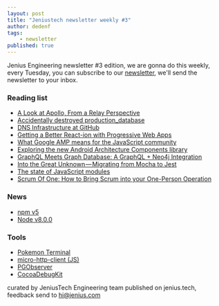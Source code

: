 ```yaml
---
layout: post
title: "Jeniustech newsletter weekly #3"
author: dedenf
tags:
    - newsletter
published: true
---
```


Jenius Engineering newsletter #3 edition, we are gonna do this weekly, every Tuesday, you can subscribe to our [newsletter](/newsletter), we'll send the newsletter to your inbox.


<!--break-->

### Reading list
- [A Look at Apollo, From a Relay Perspective](https://open.nytimes.com/a-look-at-apollo-from-a-relay-perspective-d89cf76c263c)
- [Accidentally destroyed production_database](https://np.reddit.com/r/cscareerquestions/comments/6ez8ag/accidentally_destroyed_production_database_on/)
- [DNS Infrastructure at GitHub](https://githubengineering.com/dns-infrastructure-at-github/)
- [Getting a Better React-ion with Progressive Web Apps](http://cloudinary.com/blog/getting_a_better_react_ion_with_progressive_web_apps)
- [What Google AMP means for the JavaScript community](https://molily.de/amp/)
- [Exploring the new Android Architecture Components library](https://medium.com/exploring-android/exploring-the-new-android-architecture-components-c33b15d89c23)
- [GraphQL Meets Graph Database: A GraphQL + Neo4j Integration](https://neo4j.com/blog/graphql-neo4j-graph-database-integration/)
- [Into the Great Unknown — Migrating from Mocha to Jest](https://ebaytech.berlin/into-the-great-unknown-migrating-from-mocha-to-jest-3baced083c7e)
- [The state of JavaScript modules](https://medium.com/webpack/the-state-of-javascript-modules-4636d1774358)
- [Scrum Of One: How to Bring Scrum into your One-Person Operation](https://www.raywenderlich.com/162654/scrum-one-bring-scrum-one-person-operation)


### News
- [npm v5](http://blog.npmjs.org/post/161081169345/v500)
- [Node v8.0.0](https://nodejs.org/en/blog/release/v8.0.0/)


### Tools
- [Pokemon Terminal](https://github.com/LazoCoder/Pokemon-Terminal)
- [micro-http-client (JS)](https://github.com/remerge/micro-http-client)
- [PGObserver](http://zalando.github.io/PGObserver/)  
- [CocoaDebugKit](https://github.com/Patrick-Kladek/CocoaDebugKit)


curated by JeniusTech Engineering team published on jenius.tech,   
feedback send to hi@jenius.com